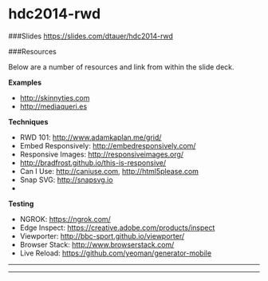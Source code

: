 hdc2014-rwd
===========
###Slides
https://slides.com/dtauer/hdc2014-rwd

###Resources

Below are a number of resources and link from within the slide deck.

**Examples**
- http://skinnyties.com
- http://mediaqueri.es

**Techniques**
- RWD 101: http://www.adamkaplan.me/grid/
- Embed Responsively: http://embedresponsively.com/
- Responsive Images: http://responsiveimages.org/
- http://bradfrost.github.io/this-is-responsive/
- Can I Use: http://caniuse.com, http://html5please.com
- Snap SVG: http://snapsvg.io
- 

**Testing**
- NGROK: https://ngrok.com/
- Edge Inspect: https://creative.adobe.com/products/inspect
- Viewporter: http://bbc-sport.github.io/viewporter/
- Browser Stack: http://www.browserstack.com/
- Live Reload: https://github.com/yeoman/generator-mobile


****

****

